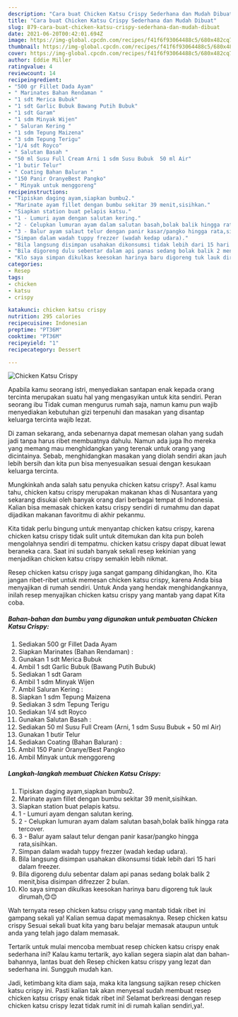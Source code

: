```yaml
---
description: "Cara buat Chicken Katsu Crispy Sederhana dan Mudah Dibuat"
title: "Cara buat Chicken Katsu Crispy Sederhana dan Mudah Dibuat"
slug: 879-cara-buat-chicken-katsu-crispy-sederhana-dan-mudah-dibuat
date: 2021-06-20T00:42:01.694Z
image: https://img-global.cpcdn.com/recipes/f41f6f93064488c5/680x482cq70/chicken-katsu-crispy-foto-resep-utama.jpg
thumbnail: https://img-global.cpcdn.com/recipes/f41f6f93064488c5/680x482cq70/chicken-katsu-crispy-foto-resep-utama.jpg
cover: https://img-global.cpcdn.com/recipes/f41f6f93064488c5/680x482cq70/chicken-katsu-crispy-foto-resep-utama.jpg
author: Eddie Miller
ratingvalue: 4
reviewcount: 14
recipeingredient:
- "500 gr Fillet Dada Ayam"
- " Marinates Bahan Rendaman "
- "1 sdt Merica Bubuk"
- "1 sdt Garlic Bubuk Bawang Putih Bubuk"
- "1 sdt Garam"
- "1 sdm Minyak Wijen"
- " Saluran Kering "
- "1 sdm Tepung Maizena"
- "3 sdm Tepung Terigu"
- "1/4 sdt Royco"
- " Salutan Basah "
- "50 ml Susu Full Cream Arni 1 sdm Susu Bubuk  50 ml Air"
- "1 butir Telur"
- " Coating Bahan Baluran "
- "150 Panir OranyeBest Pangko"
- " Minyak untuk menggoreng"
recipeinstructions:
- "Tipiskan daging ayam,siapkan bumbu2."
- "Marinate ayam fillet dengan bumbu sekitar 39 menit,sisihkan."
- "Siapkan station buat pelapis katsu."
- "1 - Lumuri ayam dengan salutan kering."
- "2 - Celupkan lumuran ayam dalam salutan basah,bolak balik hingga rata tercover."
- "3 - Balur ayam salaut telur dengan panir kasar/pangko hingga rata,sisihkan."
- "Simpan dalam wadah tuppy frezzer (wadah kedap udara)."
- "Bila langsung disimpan usahakan dikonsumsi tidak lebih dari 15 hari dalam freezer."
- "Bila digoreng dulu sebentar dalam api panas sedang bolak balik 2 menit,bisa disimpan difrezzer 2 bulan."
- "Klo saya simpan dikulkas keesokan harinya baru digoreng tuk lauk dirumah,😊😊"
categories:
- Resep
tags:
- chicken
- katsu
- crispy

katakunci: chicken katsu crispy 
nutrition: 295 calories
recipecuisine: Indonesian
preptime: "PT36M"
cooktime: "PT36M"
recipeyield: "1"
recipecategory: Dessert

---
```



![Chicken Katsu Crispy](https://img-global.cpcdn.com/recipes/f41f6f93064488c5/680x482cq70/chicken-katsu-crispy-foto-resep-utama.jpg)

Apabila kamu seorang istri, menyediakan santapan enak kepada orang tercinta merupakan suatu hal yang mengasyikan untuk kita sendiri. Peran seorang ibu Tidak cuman mengurus rumah saja, namun kamu pun wajib menyediakan kebutuhan gizi terpenuhi dan masakan yang disantap keluarga tercinta wajib lezat.

Di zaman  sekarang, anda sebenarnya dapat memesan olahan yang sudah jadi tanpa harus ribet membuatnya dahulu. Namun ada juga lho mereka yang memang mau menghidangkan yang terenak untuk orang yang dicintainya. Sebab, menghidangkan masakan yang diolah sendiri akan jauh lebih bersih dan kita pun bisa menyesuaikan sesuai dengan kesukaan keluarga tercinta. 



Mungkinkah anda salah satu penyuka chicken katsu crispy?. Asal kamu tahu, chicken katsu crispy merupakan makanan khas di Nusantara yang sekarang disukai oleh banyak orang dari berbagai tempat di Indonesia. Kalian bisa memasak chicken katsu crispy sendiri di rumahmu dan dapat dijadikan makanan favoritmu di akhir pekanmu.

Kita tidak perlu bingung untuk menyantap chicken katsu crispy, karena chicken katsu crispy tidak sulit untuk ditemukan dan kita pun boleh mengolahnya sendiri di tempatmu. chicken katsu crispy dapat dibuat lewat beraneka cara. Saat ini sudah banyak sekali resep kekinian yang menjadikan chicken katsu crispy semakin lebih nikmat.

Resep chicken katsu crispy juga sangat gampang dihidangkan, lho. Kita jangan ribet-ribet untuk memesan chicken katsu crispy, karena Anda bisa menyajikan di rumah sendiri. Untuk Anda yang hendak menghidangkannya, inilah resep menyajikan chicken katsu crispy yang mantab yang dapat Kita coba.

<!--inarticleads1-->

##### Bahan-bahan dan bumbu yang digunakan untuk pembuatan Chicken Katsu Crispy:

1. Sediakan 500 gr Fillet Dada Ayam
1. Siapkan  Marinates (Bahan Rendaman) :
1. Gunakan 1 sdt Merica Bubuk
1. Ambil 1 sdt Garlic Bubuk (Bawang Putih Bubuk)
1. Sediakan 1 sdt Garam
1. Ambil 1 sdm Minyak Wijen
1. Ambil  Saluran Kering :
1. Siapkan 1 sdm Tepung Maizena
1. Sediakan 3 sdm Tepung Terigu
1. Sediakan 1/4 sdt Royco
1. Gunakan  Salutan Basah :
1. Sediakan 50 ml Susu Full Cream (Arni, 1 sdm Susu Bubuk + 50 ml Air)
1. Gunakan 1 butir Telur
1. Sediakan  Coating (Bahan Baluran) :
1. Ambil 150 Panir Oranye/Best Pangko
1. Ambil  Minyak untuk menggoreng




<!--inarticleads2-->

##### Langkah-langkah membuat Chicken Katsu Crispy:

1. Tipiskan daging ayam,siapkan bumbu2.
1. Marinate ayam fillet dengan bumbu sekitar 39 menit,sisihkan.
1. Siapkan station buat pelapis katsu.
1. 1 - Lumuri ayam dengan salutan kering.
1. 2 - Celupkan lumuran ayam dalam salutan basah,bolak balik hingga rata tercover.
1. 3 - Balur ayam salaut telur dengan panir kasar/pangko hingga rata,sisihkan.
1. Simpan dalam wadah tuppy frezzer (wadah kedap udara).
1. Bila langsung disimpan usahakan dikonsumsi tidak lebih dari 15 hari dalam freezer.
1. Bila digoreng dulu sebentar dalam api panas sedang bolak balik 2 menit,bisa disimpan difrezzer 2 bulan.
1. Klo saya simpan dikulkas keesokan harinya baru digoreng tuk lauk dirumah,😊😊




Wah ternyata resep chicken katsu crispy yang mantab tidak ribet ini gampang sekali ya! Kalian semua dapat memasaknya. Resep chicken katsu crispy Sesuai sekali buat kita yang baru belajar memasak ataupun untuk anda yang telah jago dalam memasak.

Tertarik untuk mulai mencoba membuat resep chicken katsu crispy enak sederhana ini? Kalau kamu tertarik, ayo kalian segera siapin alat dan bahan-bahannya, lantas buat deh Resep chicken katsu crispy yang lezat dan sederhana ini. Sungguh mudah kan. 

Jadi, ketimbang kita diam saja, maka kita langsung sajikan resep chicken katsu crispy ini. Pasti kalian tak akan menyesal sudah membuat resep chicken katsu crispy enak tidak ribet ini! Selamat berkreasi dengan resep chicken katsu crispy lezat tidak rumit ini di rumah kalian sendiri,ya!.

